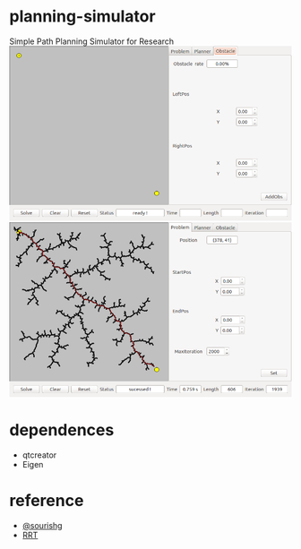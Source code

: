 # planning-simulator
Simple Path Planning Simulator for Research
![](http://github.com/cmlaughing/planning-simulator/raw/master/img/pre_sim.png)
![](http://github.com/cmlaughing/planning-simulator/raw/master/img/res_sim.png)
# dependences
* qtcreator
* Eigen
# reference
* [@sourishg](https://github.com/sourishg/rrt-simulator)
* [RRT](http://msl.cs.illinois.edu/~lavalle/papers/Lav98c.pdf)

